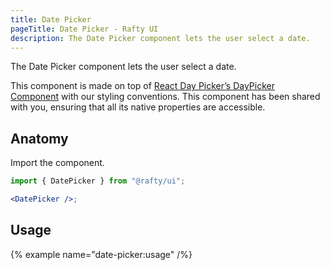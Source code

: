 ```yaml
---
title: Date Picker
pageTitle: Date Picker - Rafty UI
description: The Date Picker component lets the user select a date.
---
```


The Date Picker component lets the user select a date.

This component is made on top of [React Day Picker’s DayPicker Component](https://react-day-picker.js.org/start) with our styling conventions. This component has been shared with you, ensuring that all its native properties are accessible.

## Anatomy

Import the component.

```jsx
import { DatePicker } from "@rafty/ui";

<DatePicker />;
```

## Usage

{% example name="date-picker:usage" /%}
